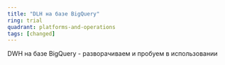 ```yaml
---
title: "DLH на базе BigQuery"
ring: trial
quadrant: platforms-and-operations
tags: [changed]
---
```


DWH на базе BigQuery - разворачиваем и пробуем в использовании
